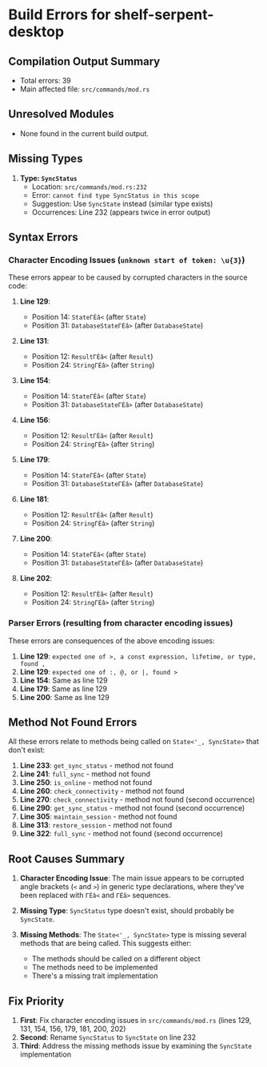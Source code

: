# Build Errors for shelf-serpent-desktop

## Compilation Output Summary
- Total errors: 39
- Main affected file: `src/commands/mod.rs`

## Unresolved Modules
- None found in the current build output.

## Missing Types
1. **Type: `SyncStatus`**
   - Location: `src/commands/mod.rs:232`
   - Error: `cannot find type SyncStatus in this scope`
   - Suggestion: Use `SyncState` instead (similar type exists)
   - Occurrences: Line 232 (appears twice in error output)

## Syntax Errors

### Character Encoding Issues (`unknown start of token: \u{3}`)
These errors appear to be caused by corrupted characters in the source code:

1. **Line 129**: 
   - Position 14: `StateΓÉâ<` (after `State`)
   - Position 31: `DatabaseStateΓÉâ>` (after `DatabaseState`)
   
2. **Line 131**:
   - Position 12: `ResultΓÉâ<` (after `Result`)
   - Position 24: `StringΓÉâ>` (after `String`)

3. **Line 154**:
   - Position 14: `StateΓÉâ<` (after `State`)
   - Position 31: `DatabaseStateΓÉâ>` (after `DatabaseState`)

4. **Line 156**:
   - Position 12: `ResultΓÉâ<` (after `Result`)
   - Position 24: `StringΓÉâ>` (after `String`)

5. **Line 179**:
   - Position 14: `StateΓÉâ<` (after `State`)
   - Position 31: `DatabaseStateΓÉâ>` (after `DatabaseState`)

6. **Line 181**:
   - Position 12: `ResultΓÉâ<` (after `Result`)
   - Position 24: `StringΓÉâ>` (after `String`)

7. **Line 200**:
   - Position 14: `StateΓÉâ<` (after `State`)
   - Position 31: `DatabaseStateΓÉâ>` (after `DatabaseState`)

8. **Line 202**:
   - Position 12: `ResultΓÉâ<` (after `Result`)
   - Position 24: `StringΓÉâ>` (after `String`)

### Parser Errors (resulting from character encoding issues)
These errors are consequences of the above encoding issues:

1. **Line 129**: `expected one of >, a const expression, lifetime, or type, found ,`
2. **Line 129**: `expected one of :, @, or |, found >`
3. **Line 154**: Same as line 129
4. **Line 179**: Same as line 129
5. **Line 200**: Same as line 129

## Method Not Found Errors

All these errors relate to methods being called on `State<'_, SyncState>` that don't exist:

1. **Line 233**: `get_sync_status` - method not found
2. **Line 241**: `full_sync` - method not found
3. **Line 250**: `is_online` - method not found
4. **Line 260**: `check_connectivity` - method not found
5. **Line 270**: `check_connectivity` - method not found (second occurrence)
6. **Line 290**: `get_sync_status` - method not found (second occurrence)
7. **Line 305**: `maintain_session` - method not found
8. **Line 313**: `restore_session` - method not found
9. **Line 322**: `full_sync` - method not found (second occurrence)

## Root Causes Summary

1. **Character Encoding Issue**: The main issue appears to be corrupted angle brackets (`<` and `>`) in generic type declarations, where they've been replaced with `ΓÉâ<` and `ΓÉâ>` sequences.

2. **Missing Type**: `SyncStatus` type doesn't exist, should probably be `SyncState`.

3. **Missing Methods**: The `State<'_, SyncState>` type is missing several methods that are being called. This suggests either:
   - The methods should be called on a different object
   - The methods need to be implemented
   - There's a missing trait implementation

## Fix Priority

1. **First**: Fix character encoding issues in `src/commands/mod.rs` (lines 129, 131, 154, 156, 179, 181, 200, 202)
2. **Second**: Rename `SyncStatus` to `SyncState` on line 232
3. **Third**: Address the missing methods issue by examining the `SyncState` implementation
